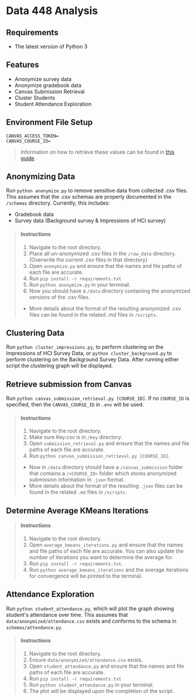 # Data 448 Analysis

## Requirements

- The latest version of Python 3

## Features

- Anonymize survey data
- Anonymize gradebook data
- Canvas Submission Retrieval
- Cluster Students
- Student Attendance Exploration

## Environment File Setup

```
CANVAS_ACCESS_TOKEN=
CANVAS_COURSE_ID=
```

> Information on how to retrieve these values can be found in [this guide](scripts/canvas_submission_retrieval/canvas_submission_retrieval.md).

## Anonymizing Data

Run `python anonymize.py` to remove sensitive data from collected .csv files. This assumes that the .csv schemas are
properly documented in the `/schemas` directory. Currently, this includes:

- Gradebook data
- Survey data (Background survey & Impressions of HCI survey)

> #### Instructions
> 1. Navigate to the root directory.
> 1. Place all un-anonymized .csv files in the `/raw_data` directory. (Overwrite the current .csv files in that directory)
> 2. Open `anonymize.py` and ensure that the names and file paths of each file are accurate.
> 2. Run `pip install -r requirements.txt`
> 3. Run `python anonymize.py` in your terminal.
> 4. Now you should have a `/data` directory containing the anonymized versions of the .csv files.
> - More details about the format of the resulting anonymized .csv files can be found in the related .md files in `/scripts`.

## Clustering Data

Run `python cluster_impressions.py`, to perform clustering on the Impressions of HCI Survey Data,
or `python cluster_background.py` to perform clustering on the Background Survey Data. After running either script the
clustering graph will be displayed.

## Retrieve submission from Canvas

Run `python canvas_submission_retrieval.py [COURSE_ID]`. If no `COURSE_ID` is specified, then the `CANVAS_COURSE_ID`
in `.env` will be used.

> #### Instructions
> 1. Navigate to the root directory.
> 2. Make sure Key.csv is in `/key` directory.
> 3. Open `submission_retrieval.py` and ensure that the names and file paths of each file are accurate.
> 4. Run `python canvas_submission_retrieval.py [COURSE_ID]`.
> - Now in `/data` directory should have a `/canvas_submission` folder that contains a `/<COURSE_ID>` folder which stores anonymized submission information in `.json` format.
> - More details about the format of the resulting `.json` files can be found in the related `.md` files in `/scripts`.

## Determine Average KMeans Iterations

> #### Instructions
> 1. Navigate to the root directory.
> 2. Open `average_kmeans_iterations.py` and ensure that the names and file paths of each file are accurate. You can also update the number of iterations you want to determine the average for.
> 3. Run `pip install -r requirements.txt`.
> 4. Run `python average_kmeans_iterations` and the average iterations for convergence will be printed to the terminal.

## Attendance Exploration

Run `python student_attendance.py`, which will plot the graph showing student's attendance over time. This assumes
that `data/anonymized/attendance.csv` exists and conforms to the schema in `schemas/attendance.py`.

> #### Instructions
> 1. Navigate to the root directory.
> 2. Ensure `data/anonymized/attendance.csv` exists.
> 3. Open `student_attendance.py` and ensure that the names and file paths of each file are accurate.
> 4. Run `pip install -r requirements.txt`
> 5. Run `python student_attendance.py` in your terminal.
> 6. The plot will be displayed upon the completion of the script.
